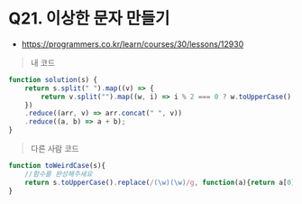 # Q21. 이상한 문자 만들기
- https://programmers.co.kr/learn/courses/30/lessons/12930

> 내 코드
```js
function solution(s) {
    return s.split(" ").map((v) => {
        return v.split("").map((w, i) => i % 2 === 0 ? w.toUpperCase() : w.toLowerCase());
    })
    .reduce((arr, v) => arr.concat(" ", v))
    .reduce((a, b) => a + b);
}
```

> 다른 사람 코드
```js
function toWeirdCase(s){
    //함수를 완성해주세요
    return s.toUpperCase().replace(/(\w)(\w)/g, function(a){return a[0].toUpperCase()+a[1].toLowerCase();})
}
```
